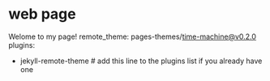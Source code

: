 # web page
Welome to my page!
remote_theme: pages-themes/time-machine@v0.2.0
plugins:
- jekyll-remote-theme # add this line to the plugins list if you already have one
